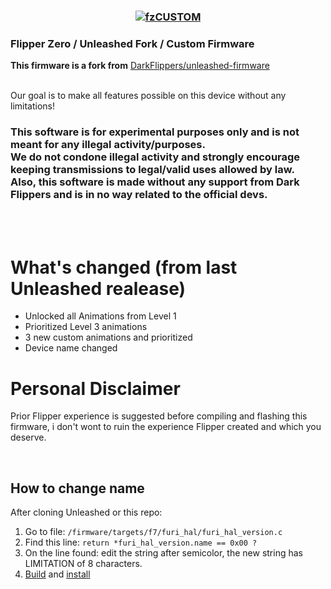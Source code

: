 <h3 align="center">
<a href="https://github.com/DarkFlippers/unleashed-firmware">
<img src="https://user-images.githubusercontent.com/10697207/186202043-26947e28-b1cc-459a-8f20-ffcc7fc0c71c.png" align="center" alt="fzCUSTOM" border="0">
</a>
</h3>

### Flipper Zero / Unleashed Fork / Custom Firmware

**This firmware is a fork from** [DarkFlippers/unleashed-firmware](https://github.com/DarkFlippers/unleashed-firmware)

<br>
Our goal is to make all features possible on this device without any limitations! 
<br>

### This software is for experimental purposes only and is not meant for any illegal activity/purposes. <br> We do not condone illegal activity and strongly encourage keeping transmissions to legal/valid uses allowed by law. <br> Also, this software is made without any support from Dark Flippers and is in no way related to the official devs. 

<br>
<br>


# What's changed (from last Unleashed realease)
* Unlocked all Animations from Level 1 
* Prioritized Level 3 animations
* 3 new custom animations and prioritized 
* Device name changed 

# Personal Disclaimer
Prior Flipper experience is suggested before compiling and flashing this firmware, i don't wont to ruin the experience Flipper created and which you deserve.

<br>

## How to change name
After cloning Unleashed or this repo:
1. Go to file: `/firmware/targets/f7/furi_hal/furi_hal_version.c`
2. Find this line: `return *furi_hal_version.name == 0x00 ? `
3. On the line found: edit the string after semicolor, the new string has LIMITATION of 8 characters.
4. [Build](https://github.com/DarkFlippers/unleashed-firmware/blob/dev/documentation/HowToBuild.md) and [install](https://github.com/DarkFlippers/unleashed-firmware/blob/dev/documentation/HowToInstall.md)